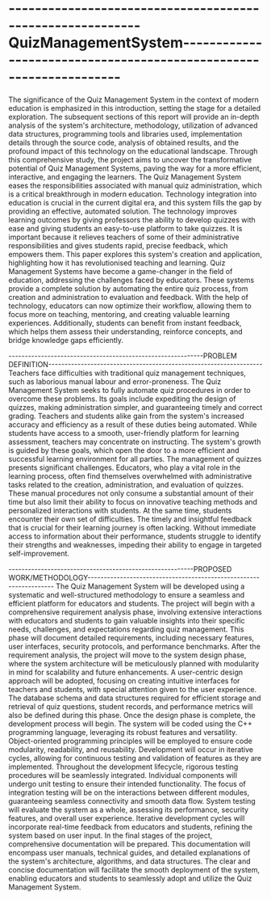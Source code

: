 # ----------------------------------------------------------QuizManagementSystem-------------------------------------------------------------------
 The significance of the Quiz Management System in the context of modern education is emphasized in this introduction, setting the stage for a detailed exploration. The subsequent sections of this report will provide an in-depth analysis of the system's architecture, methodology, utilization of advanced data structures, programming tools and libraries used, implementation details through the source code, analysis of obtained results, and the profound impact of this technology on the educational landscape. Through this comprehensive study, the project aims to uncover the transformative potential of Quiz Management Systems, paving the way for a more efficient, interactive, and engaging the learners. The Quiz Management System eases the responsibilities associated with manual quiz administration, which is a critical breakthrough in modern education. Technology integration into education is crucial in the current digital era, and this system fills the gap by providing an effective, automated solution. The technology improves learning outcomes by giving professors the ability to develop quizzes with ease and giving students an easy-to-use platform to take quizzes. It is important because it relieves teachers of some of their administrative responsibilities and gives students rapid, precise feedback, which empowers them. This paper explores this system's creation and application, highlighting how it has revolutionised teaching and learning. Quiz Management Systems have become a game-changer in the field of education, addressing the challenges faced by educators. These systems provide a complete solution by automating the entire quiz process, from creation and administration to evaluation and feedback. With the help of technology, educators can now optimize their workflow, allowing them to focus more on teaching, mentoring, and creating valuable learning experiences. Additionally, students can benefit from instant feedback, which helps them assess their understanding, reinforce concepts, and bridge knowledge gaps efficiently.

------------------------------------------------------------PROBLEM DEFINITION------------------------------------------------------------------
Teachers face difficulties with traditional quiz management techniques, such as laborious manual labour and error-proneness. The Quiz Management System seeks to fully automate quiz procedures in order to overcome these problems. Its goals include expediting the design of quizzes, making administration simpler, and guaranteeing timely and correct grading. Teachers and students alike gain from the system's increased accuracy and efficiency as a result of these duties being automated. While students have access to a smooth, user-friendly platform for learning assessment, teachers may concentrate on instructing. The system's growth is guided by these goals, which open the door to a more efficient and successful learning environment for all parties.
The management of quizzes presents significant challenges. Educators, who play a vital role in the learning process, often find themselves overwhelmed with administrative tasks related to the creation, administration, and evaluation of quizzes. These manual procedures not only consume a substantial amount of their time but also limit their ability to focus on innovative teaching methods and personalized interactions with students. At the same time, students encounter their own set of difficulties. The timely and insightful feedback that is crucial for their learning journey is often lacking. Without immediate access to information about their performance, students struggle to identify their strengths and weaknesses, impeding their ability to engage in targeted self-improvement.

---------------------------------------------------------PROPOSED WORK/METHODOLOGY-------------------------------------------------------------------
The Quiz Management System will be developed using a systematic and well-structured methodology to ensure a seamless and efficient platform for educators and students. The project will begin with a comprehensive requirement analysis phase, involving extensive interactions with educators and students to gain valuable insights into their specific needs, challenges, and expectations regarding quiz management. This phase will document detailed requirements, including necessary features, user interfaces, security protocols, and performance benchmarks.
After the requirement analysis, the project will move to the system design phase, where the system architecture will be meticulously planned with modularity in mind for scalability and future enhancements. A user-centric design approach will be adopted, focusing on creating intuitive interfaces for teachers and students, with special attention given to the user experience. The database schema and data structures required for efficient storage and retrieval of quiz questions, student records, and performance metrics will also be defined during this phase.
Once the design phase is complete, the development process will begin. The system will be coded using the C++ programming language, leveraging its robust features and versatility. Object-oriented programming principles will be employed to ensure code modularity, readability, and reusability. Development will occur in iterative cycles, allowing for continuous testing and validation of features as they are implemented.
Throughout the development lifecycle, rigorous testing procedures will be seamlessly integrated. Individual components will undergo unit testing to ensure their intended functionality. The focus of integration testing will be on the interactions between different modules, guaranteeing seamless connectivity and smooth data flow. System testing will evaluate the system as a whole, assessing its performance, security features, and overall user experience. Iterative development cycles will incorporate real-time feedback from educators and students, refining the system based on user input.
In the final stages of the project, comprehensive documentation will be prepared. This documentation will encompass user manuals, technical guides, and detailed explanations of the system's architecture, algorithms, and data structures. The clear and concise documentation will facilitate the smooth deployment of the system, enabling educators and students to seamlessly adopt and utilize the Quiz Management System.
